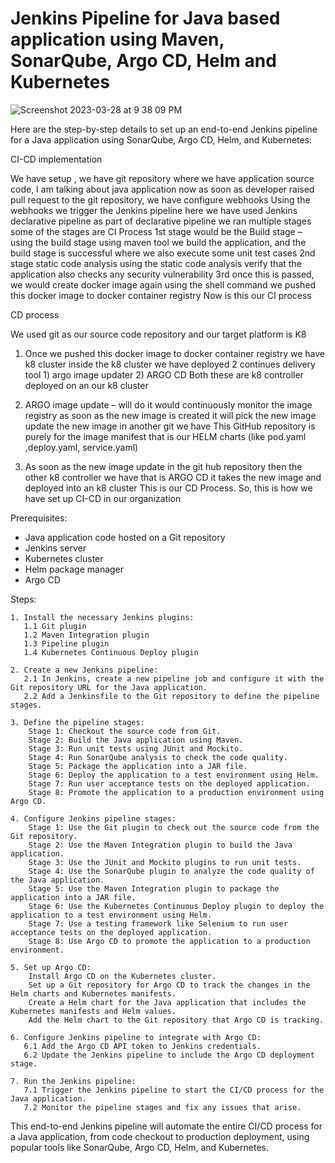 # Jenkins Pipeline for Java based application using Maven, SonarQube, Argo CD, Helm and Kubernetes

![Screenshot 2023-03-28 at 9 38 09 PM](https://user-images.githubusercontent.com/43399466/228301952-abc02ca2-9942-4a67-8293-f76647b6f9d8.png)


Here are the step-by-step details to set up an end-to-end Jenkins pipeline for a Java application using SonarQube, Argo CD, Helm, and Kubernetes:

CI-CD implementation 


We have setup , we have git repository where we have	 application source code, I am talking about java application now as soon as developer raised pull request to the git repository, we have configure webhooks 
Using the webhooks we trigger the Jenkins pipeline here we have used Jenkins declarative pipeline as part of declarative pipeline we ran multiple stages some of the stages are 
CI Process 
1st stage would be the Build stage – using the build stage using maven tool we build the application, and the build stage is successful where we also   execute some unit test cases 
2nd stage static code analysis using the static code analysis verify that the application also checks any security vulnerability 
3rd once this is passed, we would create docker image again using the shell command we pushed this docker image to docker container registry 
Now is this our CI process 

CD process 

We used git as our source code repository and our target platform is K8 

1)	Once we pushed this docker image to docker container registry we have k8 cluster inside the k8 cluster we have deployed 2 continues delivery tool 1) argo image updater 2) ARGO CD 
Both these are k8 controller deployed on an our k8 cluster  

2)	ARGO image update – will do it would continuously monitor the image registry as soon as the new image is created it will pick the new image update the new image in another git we have 
This GitHub repository is purely for the image manifest that is our HELM charts (like pod.yaml ,deploy.yaml, service.yaml) 
3)	As soon as the new image update in the git hub repository then the other k8 controller we have that is ARGO CD it takes the new image and deployed into an k8 cluster 
This is our CD Process. So, this is how we have set up CI-CD in our organization


Prerequisites:

   -  Java application code hosted on a Git repository
   -   Jenkins server
   -  Kubernetes cluster
   -  Helm package manager
   -  Argo CD

Steps:

    1. Install the necessary Jenkins plugins:
       1.1 Git plugin
       1.2 Maven Integration plugin
       1.3 Pipeline plugin
       1.4 Kubernetes Continuous Deploy plugin

    2. Create a new Jenkins pipeline:
       2.1 In Jenkins, create a new pipeline job and configure it with the Git repository URL for the Java application.
       2.2 Add a Jenkinsfile to the Git repository to define the pipeline stages.

    3. Define the pipeline stages:
        Stage 1: Checkout the source code from Git.
        Stage 2: Build the Java application using Maven.
        Stage 3: Run unit tests using JUnit and Mockito.
        Stage 4: Run SonarQube analysis to check the code quality.
        Stage 5: Package the application into a JAR file.
        Stage 6: Deploy the application to a test environment using Helm.
        Stage 7: Run user acceptance tests on the deployed application.
        Stage 8: Promote the application to a production environment using Argo CD.

    4. Configure Jenkins pipeline stages:
        Stage 1: Use the Git plugin to check out the source code from the Git repository.
        Stage 2: Use the Maven Integration plugin to build the Java application.
        Stage 3: Use the JUnit and Mockito plugins to run unit tests.
        Stage 4: Use the SonarQube plugin to analyze the code quality of the Java application.
        Stage 5: Use the Maven Integration plugin to package the application into a JAR file.
        Stage 6: Use the Kubernetes Continuous Deploy plugin to deploy the application to a test environment using Helm.
        Stage 7: Use a testing framework like Selenium to run user acceptance tests on the deployed application.
        Stage 8: Use Argo CD to promote the application to a production environment.

    5. Set up Argo CD:
        Install Argo CD on the Kubernetes cluster.
        Set up a Git repository for Argo CD to track the changes in the Helm charts and Kubernetes manifests.
        Create a Helm chart for the Java application that includes the Kubernetes manifests and Helm values.
        Add the Helm chart to the Git repository that Argo CD is tracking.

    6. Configure Jenkins pipeline to integrate with Argo CD:
       6.1 Add the Argo CD API token to Jenkins credentials.
       6.2 Update the Jenkins pipeline to include the Argo CD deployment stage.

    7. Run the Jenkins pipeline:
       7.1 Trigger the Jenkins pipeline to start the CI/CD process for the Java application.
       7.2 Monitor the pipeline stages and fix any issues that arise.

This end-to-end Jenkins pipeline will automate the entire CI/CD process for a Java application, from code checkout to production deployment, using popular tools like SonarQube, Argo CD, Helm, and Kubernetes.
